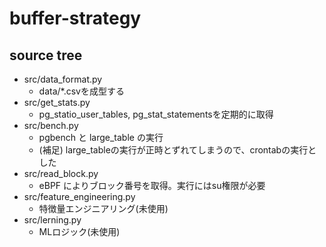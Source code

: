 # buffer-strategy

## source tree
* src/data_format.py
  - data/*.csvを成型する
* src/get_stats.py
  - pg_statio_user_tables, pg_stat_statementsを定期的に取得
* src/bench.py
  - pgbench と large_table の実行
  - (補足) large_tableの実行が正時とずれてしまうので、crontabの実行とした
* src/read_block.py
  - eBPF によりブロック番号を取得。実行にはsu権限が必要
* src/feature_engineering.py
  - 特徴量エンジニアリング(未使用)
* src/lerning.py
  - MLロジック(未使用)
